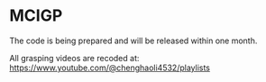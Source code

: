 # MCIGP
The code is being prepared and will be released within one month.

All grasping videos are recoded at: https://www.youtube.com/@chenghaoli4532/playlists
